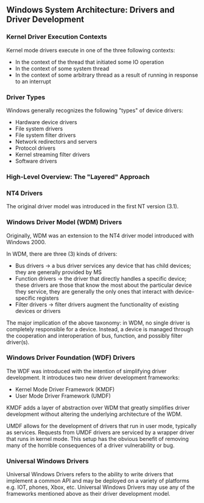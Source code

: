 ## Windows System Architecture: Drivers and Driver Development

### Kernel Driver Execution Contexts

Kernel mode drivers execute in one of the three following contexts:

- In the context of the thread that initiated some IO operation
- In the context of some system thread
- In the context of some arbitrary thread as a result of running in response to an interrupt

### Driver Types

Windows generally recognizes the following "types" of device drivers:

- Hardware device drivers
- File system drivers
- File system filter drivers
- Network redirectors and servers
- Protocol drivers
- Kernel streaming filter drivers
- Software drivers

### High-Level Overview: The "Layered" Approach

### NT4 Drivers

The original driver model was introduced in the first NT version (3.1). 

### Windows Driver Model (WDM) Drivers

Originally, WDM was an extension to the NT4 driver model introduced with Windows 2000. 

In WDM, there are three (3) kinds of drivers:

- Bus drivers -> a bus driver services any device that has child devices; they are generally provided by MS
- Function drivers -> the driver that directly handles a specific device; these drivers are those that know the most about the particular device they service, they are generally the only ones that interact with device-specific registers
- Filter drivers -> filter drivers augment the functionality of existing devices or drivers

The major implication of the above taxonomy: in WDM, no single driver is completely responsible for a device. Instead, a device is managed through the cooperation and interoperation of bus, function, and possibly filter driver(s). 

### Windows Driver Foundation (WDF) Drivers

The WDF was introduced with the intention of simplifying driver development. It introduces two new driver development frameworks:

- Kernel Mode Driver Framework (KMDF)
- User Mode Driver Framework (UMDF)

KMDF adds a layer of abstraction over WDM that greatly simplifies driver development without altering the underlying architecture of the WDM.

UMDF allows for the development of drivers that run in user mode, typically as services. Requests from UMDF drivers are serviced by a wrapper driver that runs in kernel mode. This setup has the obvious benefit of removing many of the horrible consequences of a driver vulnerability or bug.

### Universal Windows Drivers

Universal Windows Drivers refers to the ability to write drivers that implement a common API and may be deployed on a variety of platforms e.g. IOT, phones, Xbox, etc. Universal Windows Drivers may use any of the frameworks mentioned above as their driver development model.

